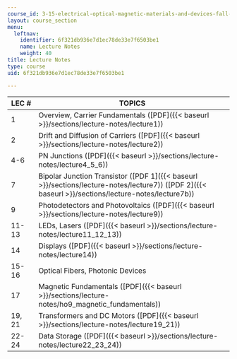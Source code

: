 ```yaml
---
course_id: 3-15-electrical-optical-magnetic-materials-and-devices-fall-2006
layout: course_section
menu:
  leftnav:
    identifier: 6f321db936e7d1ec78de33e7f6503be1
    name: Lecture Notes
    weight: 40
title: Lecture Notes
type: course
uid: 6f321db936e7d1ec78de33e7f6503be1

---
```


| LEC # | TOPICS |
| --- | --- |
| 1 | Overview, Carrier Fundamentals ([PDF]({{< baseurl >}}/sections/lecture-notes/lecture1)) |
| 2 | Drift and Diffusion of Carriers ([PDF]({{< baseurl >}}/sections/lecture-notes/lecture2)) |
| 4-6 | PN Junctions ([PDF]({{< baseurl >}}/sections/lecture-notes/lecture4_5_6)) |
| 7 | Bipolar Junction Transistor ([PDF 1]({{< baseurl >}}/sections/lecture-notes/lecture7)) ([PDF 2]({{< baseurl >}}/sections/lecture-notes/lecture7b)) |
| 9 | Photodetectors and Photovoltaics ([PDF]({{< baseurl >}}/sections/lecture-notes/lecture9)) |
| 11-13 | LEDs, Lasers ([PDF]({{< baseurl >}}/sections/lecture-notes/lecture11_12_13)) |
| 14 | Displays ([PDF]({{< baseurl >}}/sections/lecture-notes/lecture14)) |
| 15-16 | Optical Fibers, Photonic Devices |
| 17 | Magnetic Fundamentals ([PDF]({{< baseurl >}}/sections/lecture-notes/ho9_magnetic_fundamentals)) |
| 19, 21 | Transformers and DC Motors ([PDF]({{< baseurl >}}/sections/lecture-notes/lecture19_21)) |
| 22-24 | Data Storage ([PDF]({{< baseurl >}}/sections/lecture-notes/lecture22_23_24))
